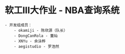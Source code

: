 # 软工III大作业 - NBA查询系统
	- 开发组成员：
		- okamiji - 陈欣源（队长）
		- DongCanRola - 董灿
		- XNYu - 余泳桦
		- aegistudio - 罗浩然
